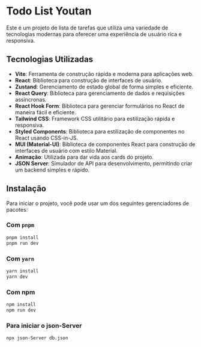 # Todo List Youtan

Este é um projeto de lista de tarefas que utiliza uma variedade de tecnologias modernas para oferecer uma experiência de usuário rica e responsiva.

## Tecnologias Utilizadas

- **Vite**: Ferramenta de construção rápida e moderna para aplicações web.
- **React**: Biblioteca para construção de interfaces de usuário.
- **Zustand**: Gerenciamento de estado global de forma simples e eficiente.
- **React Query**: Biblioteca para gerenciamento de dados e requisições assíncronas.
- **React Hook Form**: Biblioteca para gerenciar formulários no React de maneira fácil e eficiente.
- **Tailwind CSS**: Framework CSS utilitário para estilização rápida e responsiva.
- **Styled Components**: Biblioteca para estilização de componentes no React usando CSS-in-JS.
- **MUI (Material-UI)**: Biblioteca de componentes React para construção de interfaces de usuário com estilo Material.
- **Animação**: Utilizada para dar vida aos cards do projeto.
- **JSON Server**: Simulador de API para desenvolvimento, permitindo criar um backend simples e rápido.

## Instalação

Para iniciar o projeto, você pode usar um dos seguintes gerenciadores de pacotes:

### Com `pnpm`

```bash
pnpm install
pnpm run dev
```

### Com `yarn`

```bash
yarn install
yarn dev
```

### Com npm

```bash
npm install
npm run dev
```

### Para iniciar o json-Server

```bash
npx json-Server db.json
```

